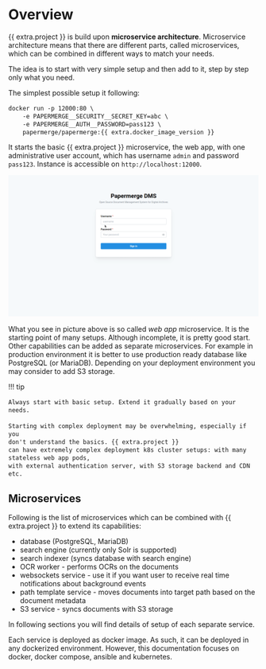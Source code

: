 # Overview

{{ extra.project }} is build upon **microservice architecture**.
Microservice architecture means that there are different parts, called microservices,
which can be combined in different ways to match your needs.

The idea is to start with very simple setup and then add to it, step by step
only what you need.

The simplest possible setup it following:


```console
docker run -p 12000:80 \
    -e PAPERMERGE__SECURITY__SECRET_KEY=abc \
    -e PAPERMERGE__AUTH__PASSWORD=pass123 \
    papermerge/papermerge:{{ extra.docker_image_version }}
```

It starts the basic {{ extra.project }} microservice, the web app, with one
administrative user account, which has username `admin` and password
`pass123`. Instance is accessible on `http://localhost:12000`.


![Web app overview](img/overview.gif)


What you see in picture above is so called *web app* microservice. It is the
starting point of many setups. Although incomplete, it is pretty good
start. Other capabilities can be added as separate microservices. For example
in production environment it is better to use production ready database
like PostgreSQL (or MariaDB). Depending on your deployment environment you may consider to
add S3 storage.

!!! tip

	Always start with basic setup. Extend it gradually based on your needs.

	Starting with complex deployment may be overwhelming, especially if you
	don't understand the basics. {{ extra.project }}
	can have extremely complex deployment k8s cluster setups: with many stateless web app pods,
	with external authentication server, with S3 storage backend and CDN etc.



## Microservices

Following is the list of microservices which can be combined with {{ extra.project }}
to extend its capabilities:

- database (PostgreSQL, MariaDB)
- search engine (currently only Solr is supported)
- search indexer (syncs database with search engine)
- OCR worker - performs OCRs on the documents
- websockets service - use it if you want user to receive real time notifications about background events
- path template service - moves documents into target path based on the document metadata
- S3 service - syncs documents with S3 storage


In following sections you will find details of setup of each separate service.

Each service is deployed as docker image. As such, it can be deployed in any
dockerized environment. However, this documentation focuses on docker, docker
compose, ansible and kubernetes.
